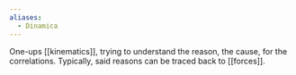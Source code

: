 ```yaml
---
aliases:
  - Dinamica
---
```


One-ups [[kinematics]], trying to understand the reason, the cause, for the correlations. Typically, said reasons can be traced back to [[forces]].